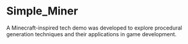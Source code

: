# Simple_Miner
A Minecraft-inspired tech demo was developed to explore procedural generation techniques and their applications in game development.
